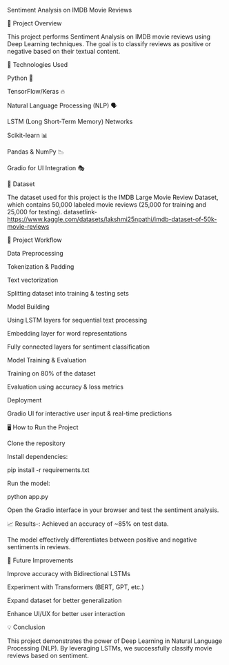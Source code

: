 Sentiment Analysis on IMDB Movie Reviews

📌 Project Overview

This project performs Sentiment Analysis on IMDB movie reviews using Deep Learning techniques. The goal is to classify reviews as positive or negative based on their textual content.

🚀 Technologies Used

Python 🐍

TensorFlow/Keras 🔥

Natural Language Processing (NLP) 🗣️

LSTM (Long Short-Term Memory) Networks

Scikit-learn 📊

Pandas & NumPy 📉

Gradio for UI Integration 🎭

📂 Dataset

The dataset used for this project is the IMDB Large Movie Review Dataset, which contains 50,000 labeled movie reviews (25,000 for training and 25,000 for testing).
datasetlink-https://www.kaggle.com/datasets/lakshmi25npathi/imdb-dataset-of-50k-movie-reviews

🔧 Project Workflow

Data Preprocessing

Tokenization & Padding

Text vectorization

Splitting dataset into training & testing sets

Model Building

Using LSTM layers for sequential text processing

Embedding layer for word representations

Fully connected layers for sentiment classification

Model Training & Evaluation

Training on 80% of the dataset

Evaluation using accuracy & loss metrics

Deployment

Gradio UI for interactive user input & real-time predictions

🖥️ How to Run the Project

Clone the repository

Install dependencies:

pip install -r requirements.txt

Run the model:

python app.py

Open the Gradio interface in your browser and test the sentiment analysis.

📈 Results-:
Achieved an accuracy of ~85% on test data.

The model effectively differentiates between positive and negative sentiments in reviews.

📝 Future Improvements

Improve accuracy with Bidirectional LSTMs

Experiment with Transformers (BERT, GPT, etc.)

Expand dataset for better generalization

Enhance UI/UX for better user interaction

💡 Conclusion

This project demonstrates the power of Deep Learning in Natural Language Processing (NLP). By leveraging LSTMs, we successfully classify movie reviews based on sentiment.
